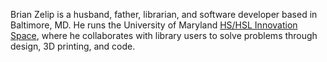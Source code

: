 Brian Zelip is a husband, father, librarian, and software developer based in Baltimore, MD. He runs the University of Maryland [HS/HSL Innovation Space](http://www.hshsl.umaryland.edu/services/ispace), where he collaborates with library users to solve problems through design, 3D printing, and code.
